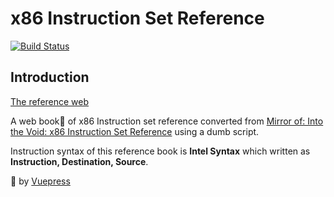 # x86 Instruction Set Reference

[![Build Status](https://travis-ci.com/LifeDrainFrog/x86_ref_book.svg?branch=master)](https://travis-ci.com/LifeDrainFrog/x86_ref_book)

## Introduction
[The reference web](https://lifedrainfrog.github.io/x86_ref_book_web)

A web book:open_book: of x86 Instruction set reference converted from [Mirror of: Into the Void: x86 Instruction Set Reference](https://c9x.me/x86/) using a dumb script. 

Instruction syntax of this reference book is **Intel Syntax** which written as **Instruction, Destination, Source**.

:battery: by [Vuepress](https://github.com/vuejs/vuepress)

